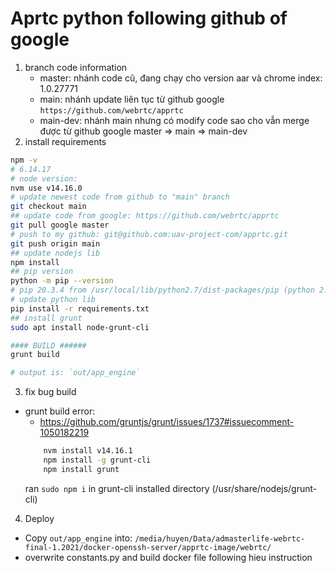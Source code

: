 # Aprtc python following github of google
1. branch code information
    - master: nhánh code cũ, đang chạy cho version aar và chrome index: 1.0.27771
    - main: nhánh update liên tục từ github google `https://github.com/webrtc/apprtc`
    - main-dev: nhánh main nhưng có modify code sao cho vẫn merge được từ github google master => main => main-dev
2. install requirements
```bash
npm -v
# 6.14.17
# node version:
nvm use v14.16.0
# update newest code from github to "main" branch
git checkout main
## update code from google: https://github.com/webrtc/apprtc
git pull google master
# push to my github: git@github.com:uav-project-com/apprtc.git
git push origin main
## update nodejs lib
npm install
## pip version
python -m pip --version
# pip 20.3.4 from /usr/local/lib/python2.7/dist-packages/pip (python 2.7)
# update python lib
pip install -r requirements.txt
## install grunt
sudo apt install node-grunt-cli

#### BUILD ######
grunt build

# output is: `out/app_engine`
```
3. fix bug build
- grunt build error:
    + https://github.com/gruntjs/grunt/issues/1737#issuecomment-1050182219
    ```bash
        nvm install v14.16.1
        npm install -g grunt-cli
        npm install grunt
    ```
    ran `sudo npm i`
in grunt-cli installed directory (/usr/share/nodejs/grunt-cli)

4. Deploy
- Copy `out/app_engine` into:
`/media/huyen/Data/admasterlife-webrtc-final-1.2021/docker-openssh-server/apprtc-image/webrtc/`
- overwrite constants.py and build docker file following hieu instruction
